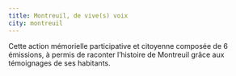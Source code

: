 ```yaml
---
title: Montreuil, de vive(s) voix
city: montreuil
---
```


Cette action mémorielle participative et citoyenne composée de 6 émissions, à permis de raconter l’histoire de Montreuil grâce aux témoignages de ses habitants.
